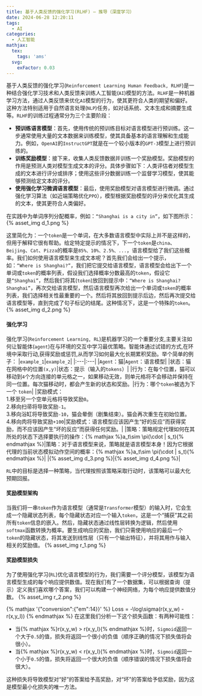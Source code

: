```yaml
---
title: 基于人类反馈的强化学习(RLHF) — 推导（深度学习）
date: 2024-06-28 12:20:11
tags:
  - AI
categories:
  - 人工智能
mathjax:
  tex:
    tags: 'ams'
  svg:
    exFactor: 0.03
---
```


基于人类反馈的强化学习(`Reinforcement Learning Human Feedback, RLHF`)是一种结合强化学习技术和人类反馈来训练人工智能(`AI`)模型的方法。`RLHF`是一种机器学习方法，通过人类反馈来优化`AI`模型的行为，使其更符合人类的期望和偏好。这种方法特别适用于自然语言处理(`NLP`)任务，如对话系统、文本生成和摘要生成等。`RLHF`的训练过程通常分为三个主要阶段：
<!-- more -->
- **预训练语言模型**：首先，使用传统的预训练目标对语言模型进行预训练。这一步通常使用大量的文本数据来训练模型，使其具备基本的语言理解和生成能力。例如，`OpenAI`的`InstructGPT`就是在一个较小版本的`GPT-3`模型上进行预训练的。
- **训练奖励模型**：接下来，收集人类反馈数据并训练一个奖励模型。奖励模型的作用是预测人类对模型生成文本的评分。具体步骤如下：人类评估者对模型生成的文本进行评分或排序；使用这些评分数据训练一个监督学习模型，使其能够预测给定文本的评分。
- **使用强化学习微调语言模型**：最后，使用奖励模型对语言模型进行微调。通过强化学习算法（如近端策略优化`PPO`），模型根据奖励模型的评分来优化其生成的文本，使其更符合人类偏好。

在实践中为单词序列分配概率，例如：`“Shanghai is a city in”`，如下图所示：
{% asset_img d_1.png %}

这里简化为：一个`token`是一个单词，在大多数语言模型中实际上并不是这样的，但用于解释它很有帮助。给定特定提示的情况下，下一个`token`是`china`、`Beijing`、`Cat`、`Pizza`的概率是`85%、10%、2.5%、...`，语言模型给了我们这些概率。我们如何使用语言模型来生成文本呢？首先我们会给出一个提示，如：`“Where is Shanghai?”`，我们把它提交给语言模型，语言模型会给出下一个单词或`token`的概率列表，假设我们选择概率分数最高的`token`，假设它是`“Shanghai”`，然后我们将其(`token`)放回到提示中：`“Where is Shanghai? Shanghai”`，再次交给语言模型，然后语言模型再次给出一个单词或`token`的概率列表，我们选择相关性最重要的一个。然后将其放回到提示后边，然后再次提交给语言模型等，直到完成了句子标记的结尾。这种情况下，这是一个特殊的`token`。
{% asset_img d_2.png %}

#### 强化学习

强化学习(`Reinforcement Learning, RL`)是机器学习的一个重要分支,主要关注如何让智能体(`agent`)在与环境的交互中学习最优策略。智能体通过试错的方式,在环境中采取行动,获得奖励或惩罚,从而学习如何最大化长期累积奖励。举个简单的例子：
|`example_1`|`example_2`|
|:---|:---|
|`Agent`：猫|`Agent`：语言模型|
|状态：猫在网格中的位置`(x,y)`|状态：提示（输入的`tokens`）|
|行为：在每个位置，猫可以移动到`4`个方向连接的单元格之一，如果移动无效，则单元格将不会移动并保持在同一位置。每次猫移动时，都会产生新的状态和奖励。|行为：哪个`token`被选为下一个 `token`|
|奖励模式：<br> 1.移至另一个空单元格将导致奖励`0`。<br> 2.移向扫帚将导致奖励`-1`。<br> 3.移向浴缸将导致奖励`-10`，猫会晕倒（剧集结束）。猫会再次重生在初始位置。<br> 4.移向肉将导致奖励`+100`|奖励模式：语言模型应该因产生“好的反应”而获得奖励，而不应该因产生“坏的反应”而获得任何奖励。|
|策略：策略规定代理如何在其所处的状态下选择要执行的操作：{% mathjax %}a_t\sim \pi(\cdot | s_t){% endmathjax %}|策略：对于语言模型来说，策略就是语言模型本身！因为它根据代理的当前状态模拟动作空间的概率：{% mathjax %}a_t\sim \pi(\cdot | s_t){% endmathjax %}|
|{% asset_img d_3.png %}|{% asset_img d_4.png %}|

`RL`中的目标是选择一种策略，当代理按照该策略采取行动时，该策略可以最大化预期回报。

#### 奖励模型架构

当我们将一串`token`作为语言模型（通常是`Transformer`模型）的输入时，它会生成一个隐藏状态列表，每个隐藏状态对应一个输入`token`，这是一个“捕获”其之前所有`token`信息的嵌入。然后，隐藏状态通过线性层转换为逻辑，然后使用`softmax`函数转换为概率。要生成响应的奖励，我们只需使用响应的最后一个`token`的隐藏状态，将其发送到线性层（只有一个输出特征），并将其用作与输入相关的奖励值。
{% asset_img r_1.png %}

#### 奖励模型损失

为了使用强化学习(`RL`)优化语言模型的行为，我们需要一个评分模型，该模型为语言模型生成的每个响应提供数值。现在我们有了一个数据集，可以根据查询（提示）定义我们喜欢哪个答案，我们可以构建一个神经网络，为每个响应提供数值分数。
{% asset_img r_2.png %}

{% mathjax '{"conversion":{"em":14}}' %}
Loss = -\log\sigma(r(x,y_w) - r(x,y_l))
{% endmathjax %}
在这里我们分析一下这个损失函数：有两种可能性：
- 当{% mathjax %}r(x,y_w) > r(x,y_l){% endmathjax %}时，`Sigmoid`返回一个大于`0.5`的值，损失将返回一个很小的负值（顺序正确的情况下损失值将会很小）。
- 当{% mathjax %}r(x,y_w) < r(x,y_l){% endmathjax %}时，`Sigmoid`返回一个小于`0.5`的值，损失将返回一个很大的负值（顺序错误的情况下损失值将会很大）。

这种损失将导致模型对“好”的答案给予高奖励，对“坏”的答案给予低奖励，因为这是模型最小化损失的唯一方法。

